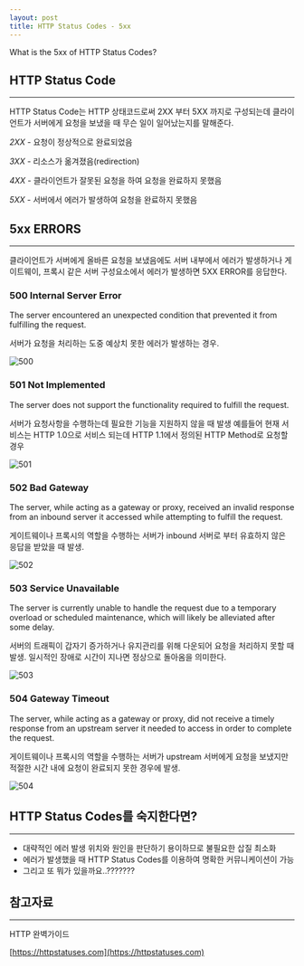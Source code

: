 ```yaml
---
layout: post
title: HTTP Status Codes - 5xx
---
```

What is the 5xx of HTTP Status Codes?

## HTTP Status Code

-------------
HTTP Status Code는 HTTP 상태코드로써 2XX 부터 5XX 까지로 구성되는데 클라이언트가 서버에게 요청을 보냈을 때 무슨 일이 일어났는지를 말해준다.

*2XX* - 요청이 정상적으로 완료되었음

*3XX* - 리소스가 옮겨졌음(redirection)
 
*4XX* - 클라이언트가 잘못된 요청을 하여 요청을 완료하지 못했음

*5XX* - 서버에서 에러가 발생하여 요청을 완료하지 못했음

## 5xx ERRORS

-------------

클라이언트가 서버에게 올바른 요청을 보냈음에도 서버 내부에서 에러가 발생하거나 게이트웨이, 프록시 같은 서버 구성요소에서 에러가 발생하면 5XX ERROR를 응답한다.

### 500 Internal Server Error

The server encountered an unexpected condition that prevented it from fulfilling the request.

서버가 요청을 처리하는 도중 예상치 못한 에러가 발생하는 경우.

![500](http://xoxoms.github.io/images/HTTP-Status-Codes-5xx/500.png)

### 501 Not Implemented

The server does not support the functionality required to fulfill the request.

서버가 요청사항을 수행하는데 필요한 기능을 지원하지 않을 때 발생 예를들어 현재 서비스는 HTTP 1.0으로 서비스 되는데 HTTP 1.1에서 정의된 HTTP Method로 요청할 경우

![501](http://xoxoms.github.io/images/HTTP-Status-Codes-5xx/501.png)

### 502 Bad Gateway

The server, while acting as a gateway or proxy, received an invalid response from an inbound server it accessed while attempting to fulfill the request.

게이트웨이나 프록시의 역할을 수행하는 서버가 inbound 서버로 부터 유효하지 않은 응답을 받았을 때 발생.

![502](http://xoxoms.github.io/images/HTTP-Status-Codes-5xx/502.png) 

### 503 Service Unavailable

The server is currently unable to handle the request due to a temporary overload or scheduled maintenance, which will likely be alleviated after some delay.

서버의 트래픽이 갑자기 증가하거나 유지관리를 위해 다운되어 요청을 처리하지 못할 때 발생. 일시적인 장애로 시간이 지나면 정상으로 돌아옴을 의미한다.

![503](http://xoxoms.github.io/images/HTTP-Status-Codes-5xx/503.png) 

### 504 Gateway Timeout

The server, while acting as a gateway or proxy, did not receive a timely response from an upstream server it needed to access in order to complete the request.

게이트웨이나 프록시의 역할을 수행하는 서버가 upstream 서버에게 요청을 보냈지만 적절한 시간 내에 요청이 완료되지 못한 경우에 발생.

![504](http://xoxoms.github.io/images/HTTP-Status-Codes-5xx/504.png)

## HTTP Status Codes를 숙지한다면?

---
* 대략적인 에러 발생 위치와 원인을 판단하기 용이하므로 불필요한 삽질 최소화
* 에러가 발생했을 때 HTTP Status Codes를 이용하여 명확한 커뮤니케이션이 가능
* 그리고 또 뭐가 있을까요..???????


## 참고자료

---

HTTP 완벽가이드

[https://httpstatuses.com](https://httpstatuses.com)